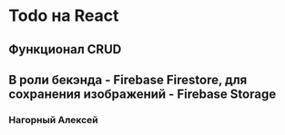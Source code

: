 # Todo на React
## Функционал CRUD
## В роли бекэнда - Firebase Firestore, для сохранения изображений - Firebase Storage
### Нагорный Алексей